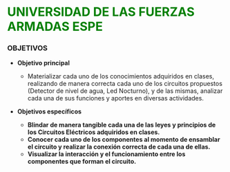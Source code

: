 # <span style="color:green">UNIVERSIDAD DE LAS FUERZAS ARMADAS ESPE</span>

<justify>

### OBJETIVOS

- **Objetivo principal**
  - Materializar cada uno de los conocimientos adquiridos en clases, realizando de manera correcta cada uno de los circuitos propuestos (Detector de nivel de agua, Led Nocturno), y de las mismas, analizar cada una de sus funciones y aportes en diversas actividades.

- **Objetivos específicos**
  - **Blindar de manera tangible cada una de las leyes y principios de los Circuitos Eléctricos adquiridos en clases.**
  - **Conocer cada uno de los componentes al momento de ensamblar el circuito y realizar la conexión correcta de cada una de ellas.**
  - **Visualizar la interacción y el funcionamiento entre los componentes que forman el circuito.**

</justify>
